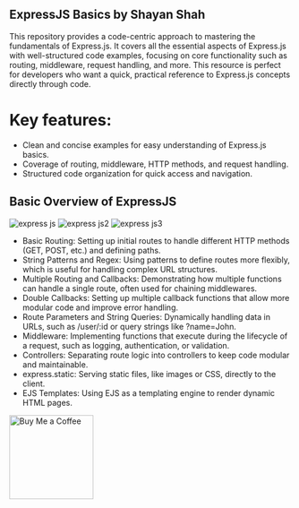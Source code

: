 ## ExpressJS Basics by Shayan Shah
This repository provides a code-centric approach to mastering the fundamentals of Express.js. It covers all the essential aspects of Express.js with well-structured code examples, focusing on core functionality such as routing, middleware, request handling, and more. This resource is perfect for developers who want a quick, practical reference to Express.js concepts directly through code.

# Key features:

* Clean and concise examples for easy understanding of Express.js basics.
* Coverage of routing, middleware, HTTP methods, and request handling.
* Structured code organization for quick access and navigation.
  
## Basic Overview of ExpressJS

![express js](https://github.com/user-attachments/assets/5b96ad70-9805-4049-aeef-4aa28584d10c)
![express js2](https://github.com/user-attachments/assets/725e91a8-1be2-47a8-84cc-ed5ab8acbf40)
![express js3](https://github.com/user-attachments/assets/c151db40-43b2-401b-bfae-69e5116af570)

* Basic Routing: Setting up initial routes to handle different HTTP methods (GET, POST, etc.) and defining paths.
* String Patterns and Regex: Using patterns to define routes more flexibly, which is useful for handling complex URL structures.
* Multiple Routing and Callbacks: Demonstrating how multiple functions can handle a single route, often used for chaining middlewares.
* Double Callbacks: Setting up multiple callback functions that allow more modular code and improve error handling.
* Route Parameters and String Queries: Dynamically handling data in URLs, such as /user/:id or query strings like ?name=John.
* Middleware: Implementing functions that execute during the lifecycle of a request, such as logging, authentication, or validation.
* Controllers: Separating route logic into controllers to keep code modular and maintainable.
* express.static: Serving static files, like images or CSS, directly to the client.
* EJS Templates: Using EJS as a templating engine to render dynamic HTML pages.

[<img src="https://github.com/user-attachments/assets/86fc1b36-ccf0-4300-99a2-cb4a31d73a8b" width="150" alt="Buy Me a Coffee">](https://buymeacoffee.com/shayanshahdev)
